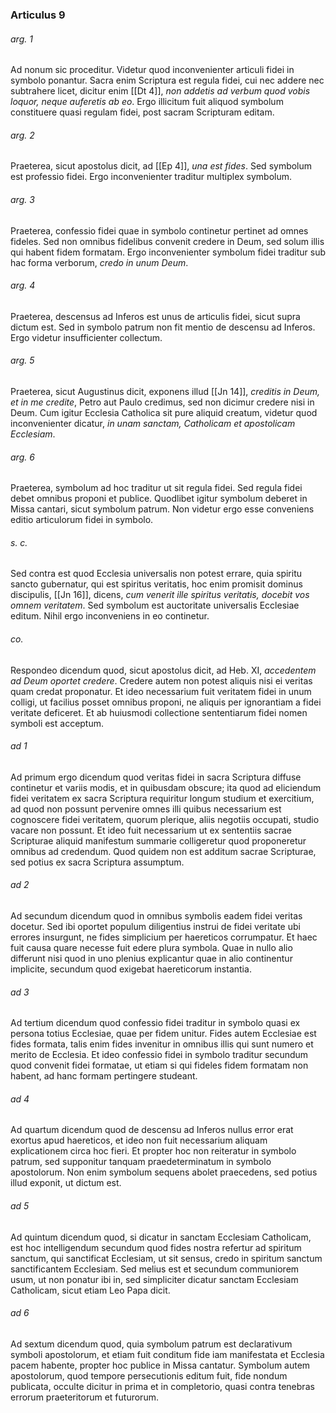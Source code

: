 ### Articulus 9

###### arg. 1
Ad nonum sic proceditur. Videtur quod inconvenienter articuli fidei in symbolo ponantur. Sacra enim Scriptura est regula fidei, cui nec addere nec subtrahere licet, dicitur enim [[Dt 4]], *non addetis ad verbum quod vobis loquor, neque auferetis ab eo*. Ergo illicitum fuit aliquod symbolum constituere quasi regulam fidei, post sacram Scripturam editam.

###### arg. 2
Praeterea, sicut apostolus dicit, ad [[Ep 4]], *una est fides*. Sed symbolum est professio fidei. Ergo inconvenienter traditur multiplex symbolum.

###### arg. 3
Praeterea, confessio fidei quae in symbolo continetur pertinet ad omnes fideles. Sed non omnibus fidelibus convenit credere in Deum, sed solum illis qui habent fidem formatam. Ergo inconvenienter symbolum fidei traditur sub hac forma verborum, *credo in unum Deum*.

###### arg. 4
Praeterea, descensus ad Inferos est unus de articulis fidei, sicut supra dictum est. Sed in symbolo patrum non fit mentio de descensu ad Inferos. Ergo videtur insufficienter collectum.

###### arg. 5
Praeterea, sicut Augustinus dicit, exponens illud [[Jn 14]], *creditis in Deum, et in me credite*, Petro aut Paulo credimus, sed non dicimur credere nisi in Deum. Cum igitur Ecclesia Catholica sit pure aliquid creatum, videtur quod inconvenienter dicatur, *in unam sanctam, Catholicam et apostolicam Ecclesiam*.

###### arg. 6
Praeterea, symbolum ad hoc traditur ut sit regula fidei. Sed regula fidei debet omnibus proponi et publice. Quodlibet igitur symbolum deberet in Missa cantari, sicut symbolum patrum. Non videtur ergo esse conveniens editio articulorum fidei in symbolo.

###### s. c.
Sed contra est quod Ecclesia universalis non potest errare, quia spiritu sancto gubernatur, qui est spiritus veritatis, hoc enim promisit dominus discipulis, [[Jn 16]], dicens, *cum venerit ille spiritus veritatis, docebit vos omnem veritatem*. Sed symbolum est auctoritate universalis Ecclesiae editum. Nihil ergo inconveniens in eo continetur.

###### co.
Respondeo dicendum quod, sicut apostolus dicit, ad Heb. XI, *accedentem ad Deum oportet credere*. Credere autem non potest aliquis nisi ei veritas quam credat proponatur. Et ideo necessarium fuit veritatem fidei in unum colligi, ut facilius posset omnibus proponi, ne aliquis per ignorantiam a fidei veritate deficeret. Et ab huiusmodi collectione sententiarum fidei nomen symboli est acceptum.

###### ad 1
Ad primum ergo dicendum quod veritas fidei in sacra Scriptura diffuse continetur et variis modis, et in quibusdam obscure; ita quod ad eliciendum fidei veritatem ex sacra Scriptura requiritur longum studium et exercitium, ad quod non possunt pervenire omnes illi quibus necessarium est cognoscere fidei veritatem, quorum plerique, aliis negotiis occupati, studio vacare non possunt. Et ideo fuit necessarium ut ex sententiis sacrae Scripturae aliquid manifestum summarie colligeretur quod proponeretur omnibus ad credendum. Quod quidem non est additum sacrae Scripturae, sed potius ex sacra Scriptura assumptum.

###### ad 2
Ad secundum dicendum quod in omnibus symbolis eadem fidei veritas docetur. Sed ibi oportet populum diligentius instrui de fidei veritate ubi errores insurgunt, ne fides simplicium per haereticos corrumpatur. Et haec fuit causa quare necesse fuit edere plura symbola. Quae in nullo alio differunt nisi quod in uno plenius explicantur quae in alio continentur implicite, secundum quod exigebat haereticorum instantia.

###### ad 3
Ad tertium dicendum quod confessio fidei traditur in symbolo quasi ex persona totius Ecclesiae, quae per fidem unitur. Fides autem Ecclesiae est fides formata, talis enim fides invenitur in omnibus illis qui sunt numero et merito de Ecclesia. Et ideo confessio fidei in symbolo traditur secundum quod convenit fidei formatae, ut etiam si qui fideles fidem formatam non habent, ad hanc formam pertingere studeant.

###### ad 4
Ad quartum dicendum quod de descensu ad Inferos nullus error erat exortus apud haereticos, et ideo non fuit necessarium aliquam explicationem circa hoc fieri. Et propter hoc non reiteratur in symbolo patrum, sed supponitur tanquam praedeterminatum in symbolo apostolorum. Non enim symbolum sequens abolet praecedens, sed potius illud exponit, ut dictum est.

###### ad 5
Ad quintum dicendum quod, si dicatur in sanctam Ecclesiam Catholicam, est hoc intelligendum secundum quod fides nostra refertur ad spiritum sanctum, qui sanctificat Ecclesiam, ut sit sensus, credo in spiritum sanctum sanctificantem Ecclesiam. Sed melius est et secundum communiorem usum, ut non ponatur ibi in, sed simpliciter dicatur sanctam Ecclesiam Catholicam, sicut etiam Leo Papa dicit.

###### ad 6
Ad sextum dicendum quod, quia symbolum patrum est declarativum symboli apostolorum, et etiam fuit conditum fide iam manifestata et Ecclesia pacem habente, propter hoc publice in Missa cantatur. Symbolum autem apostolorum, quod tempore persecutionis editum fuit, fide nondum publicata, occulte dicitur in prima et in completorio, quasi contra tenebras errorum praeteritorum et futurorum.


